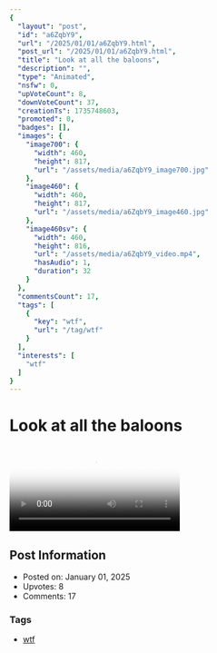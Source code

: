 ```yaml
---
{
  "layout": "post",
  "id": "a6ZqbY9",
  "url": "/2025/01/01/a6ZqbY9.html",
  "post_url": "/2025/01/01/a6ZqbY9.html",
  "title": "Look at all the baloons",
  "description": "",
  "type": "Animated",
  "nsfw": 0,
  "upVoteCount": 8,
  "downVoteCount": 37,
  "creationTs": 1735748603,
  "promoted": 0,
  "badges": [],
  "images": {
    "image700": {
      "width": 460,
      "height": 817,
      "url": "/assets/media/a6ZqbY9_image700.jpg"
    },
    "image460": {
      "width": 460,
      "height": 817,
      "url": "/assets/media/a6ZqbY9_image460.jpg"
    },
    "image460sv": {
      "width": 460,
      "height": 816,
      "url": "/assets/media/a6ZqbY9_video.mp4",
      "hasAudio": 1,
      "duration": 32
    }
  },
  "commentsCount": 17,
  "tags": [
    {
      "key": "wtf",
      "url": "/tag/wtf"
    }
  ],
  "interests": [
    "wtf"
  ]
}
---
```


# Look at all the baloons

<video controls playsinline loop poster="/assets/media/a6ZqbY9_image460.jpg">
  <source src="/assets/media/a6ZqbY9_video.mp4" type="video/mp4">
  Your browser does not support the video tag.
</video>

## Post Information

- Posted on: January 01, 2025
- Upvotes: 8
- Comments: 17

### Tags

- [wtf](/tag/wtf)
